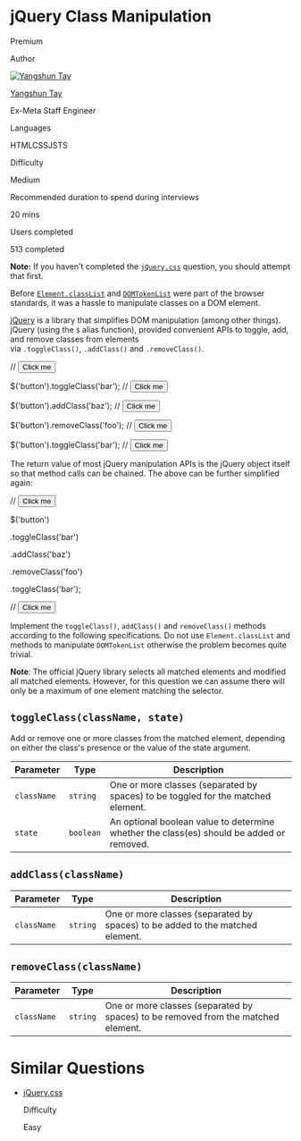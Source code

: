 # jQuery Class Manipulation

Premium

Author

[![Yangshun Tay](https://www.greatfrontend.com/img/team/yangshun.jpg)](https://www.linkedin.com/in/yangshun)

[Yangshun Tay](https://www.linkedin.com/in/yangshun)[](https://www.linkedin.com/in/yangshun)

Ex-Meta Staff Engineer

Languages

HTMLCSSJSTS

Difficulty

Medium

Recommended duration to spend during interviews

20 mins

Users completed

513 completed

**Note:** If you haven't completed the [`jQuery.css`](https://www.greatfrontend.com/questions/javascript/jquery-css) question, you should attempt that first.

Before [`Element.classList`](https://developer.mozilla.org/en-US/docs/Web/API/Element/classList) and [`DOMTokenList`](https://developer.mozilla.org/en-US/docs/Web/API/DOMTokenList) were part of the browser standards, it was a hassle to manipulate classes on a DOM element.

[jQuery](https://jquery.com/) is a library that simplifies DOM manipulation (among other things). jQuery (using the `$` alias function), provided convenient APIs to toggle, add, and remove classes from elements via `.toggleClass()`, `.addClass()` and `.removeClass()`.

// <button class="foo bar">Click me</button>

$('button').toggleClass('bar'); // <button class="foo">Click me</button>

$('button').addClass('baz'); // <button class="foo baz">Click me</button>

$('button').removeClass('foo'); // <button class="baz">Click me</button>

$('button').toggleClass('bar'); // <button class="baz bar">Click me</button>

The return value of most jQuery manipulation APIs is the jQuery object itself so that method calls can be chained. The above can be further simplified again:

// <button class="foo bar">Click me</button>

$('button')

  .toggleClass('bar')

  .addClass('baz')

  .removeClass('foo')

  .toggleClass('bar');

// <button class="baz bar">Click me</button>

Implement the `toggleClass()`, `addClass()` and `removeClass()` methods according to the following specifications. Do not use `Element.classList` and methods to manipulate `DOMTokenList` otherwise the problem becomes quite trivial.

**Note**: The official jQuery library selects all matched elements and modified all matched elements. However, for this question we can assume there will only be a maximum of one element matching the selector.

## `toggleClass(className, state)`

Add or remove one or more classes from the matched element, depending on either the class's presence or the value of the state argument.

|Parameter|Type|Description|
|---|---|---|
|`className`|`string`|One or more classes (separated by spaces) to be toggled for the matched element.|
|`state`|`boolean`|An optional boolean value to determine whether the class(es) should be added or removed.|

## `addClass(className)`

|Parameter|Type|Description|
|---|---|---|
|`className`|`string`|One or more classes (separated by spaces) to be added to the matched element.|

## `removeClass(className)`

|Parameter|Type|Description|
|---|---|---|
|`className`|`string`|One or more classes (separated by spaces) to be removed from the matched element.|

# Similar Questions

- [jQuery.css](https://www.greatfrontend.com/questions/javascript/jquery-css)
    
    Difficulty
    
    Easy